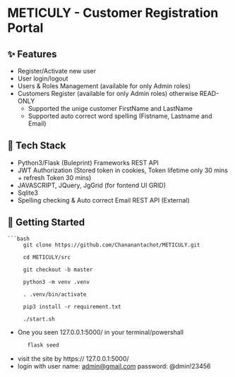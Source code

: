 # METICULY - Customer Registration Portal

## ✨ Features
- Register/Activate new user
- User login/logout
- Users & Roles Management  (available for only Admin roles)
- Customers Register (available for only Admin roles) otherwise READ-ONLY
  - Supported the unige customer FirstName and LastName
  - Supported auto correct word spelling (Fistname, Lastname and Email) 


## 🧰 Tech Stack
  - Python3/Flask (Buleprint) Frameworks REST API
  - JWT Authorization (Stored token in cookies, Token lifetime only 30 mins + refresh Token 30 mins)
  - JAVASCRIPT, JQuery, JgGrid (for fontend UI GRID)
  - Sqlite3
  - Spelling checking & Auto correct Email REST API (External)

## 🚀 Getting Started
    ```bash
         git clone https://github.com/Chananantachot/METICULY.git
         
         cd METICULY/src
         
         git checkout -b master
         
         python3 -m venv .venv
         
         . .venv/bin/activate
         
         pip3 install -r requirement.txt
         
         ./start.sh
     
  - One you seen 127.0.0.1:5000/ in your terminal/powershall 
    ```bash
       flask seed

 - visit the site by https:// 127.0.0.1:5000/
 - login with
     user name: admin@gmail.com
     password:  @dmin!23456
      
  
